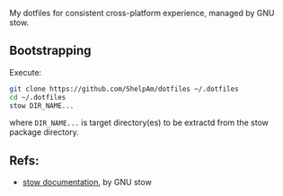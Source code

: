 My dotfiles for consistent cross-platform experience, managed by GNU stow.

## Bootstrapping

Execute:
```bash
git clone https://github.com/ShelpAm/dotfiles ~/.dotfiles
cd ~/.dotfiles
stow DIR_NAME...
```
where `DIR_NAME...` is target directory(es) to be extractd from the stow package directory.

## Refs:

- [stow documentation](https://www.gnu.org/software/stow/manual/html_node/index.html#SEC_Contents), by GNU stow
